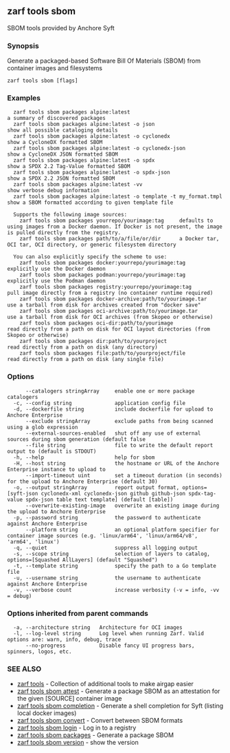 ## zarf tools sbom

SBOM tools provided by Anchore Syft

### Synopsis

Generate a packaged-based Software Bill Of Materials (SBOM) from container images and filesystems

```
zarf tools sbom [flags]
```

### Examples

```
  zarf tools sbom packages alpine:latest                                a summary of discovered packages
  zarf tools sbom packages alpine:latest -o json                        show all possible cataloging details
  zarf tools sbom packages alpine:latest -o cyclonedx                   show a CycloneDX formatted SBOM
  zarf tools sbom packages alpine:latest -o cyclonedx-json              show a CycloneDX JSON formatted SBOM
  zarf tools sbom packages alpine:latest -o spdx                        show a SPDX 2.2 Tag-Value formatted SBOM
  zarf tools sbom packages alpine:latest -o spdx-json                   show a SPDX 2.2 JSON formatted SBOM
  zarf tools sbom packages alpine:latest -vv                            show verbose debug information
  zarf tools sbom packages alpine:latest -o template -t my_format.tmpl  show a SBOM formatted according to given template file

  Supports the following image sources:
    zarf tools sbom packages yourrepo/yourimage:tag     defaults to using images from a Docker daemon. If Docker is not present, the image is pulled directly from the registry.
    zarf tools sbom packages path/to/a/file/or/dir      a Docker tar, OCI tar, OCI directory, or generic filesystem directory

  You can also explicitly specify the scheme to use:
    zarf tools sbom packages docker:yourrepo/yourimage:tag          explicitly use the Docker daemon
    zarf tools sbom packages podman:yourrepo/yourimage:tag          explicitly use the Podman daemon
    zarf tools sbom packages registry:yourrepo/yourimage:tag        pull image directly from a registry (no container runtime required)
    zarf tools sbom packages docker-archive:path/to/yourimage.tar   use a tarball from disk for archives created from "docker save"
    zarf tools sbom packages oci-archive:path/to/yourimage.tar      use a tarball from disk for OCI archives (from Skopeo or otherwise)
    zarf tools sbom packages oci-dir:path/to/yourimage              read directly from a path on disk for OCI layout directories (from Skopeo or otherwise)
    zarf tools sbom packages dir:path/to/yourproject                read directly from a path on disk (any directory)
    zarf tools sbom packages file:path/to/yourproject/file          read directly from a path on disk (any single file)
```

### Options

```
      --catalogers stringArray     enable one or more package catalogers
  -c, --config string              application config file
  -d, --dockerfile string          include dockerfile for upload to Anchore Enterprise
      --exclude stringArray        exclude paths from being scanned using a glob expression
      --external-sources-enabled   shut off any use of external sources during sbom generation (default false
      --file string                file to write the default report output to (default is STDOUT)
  -h, --help                       help for sbom
  -H, --host string                the hostname or URL of the Anchore Enterprise instance to upload to
      --import-timeout uint        set a timeout duration (in seconds) for the upload to Anchore Enterprise (default 30)
  -o, --output stringArray         report output format, options=[syft-json cyclonedx-xml cyclonedx-json github github-json spdx-tag-value spdx-json table text template] (default [table])
      --overwrite-existing-image   overwrite an existing image during the upload to Anchore Enterprise
  -p, --password string            the password to authenticate against Anchore Enterprise
      --platform string            an optional platform specifier for container image sources (e.g. 'linux/arm64', 'linux/arm64/v8', 'arm64', 'linux')
  -q, --quiet                      suppress all logging output
  -s, --scope string               selection of layers to catalog, options=[Squashed AllLayers] (default "Squashed")
  -t, --template string            specify the path to a Go template file
  -u, --username string            the username to authenticate against Anchore Enterprise
  -v, --verbose count              increase verbosity (-v = info, -vv = debug)
```

### Options inherited from parent commands

```
  -a, --architecture string   Architecture for OCI images
  -l, --log-level string      Log level when running Zarf. Valid options are: warn, info, debug, trace
      --no-progress           Disable fancy UI progress bars, spinners, logos, etc.
```

### SEE ALSO

* [zarf tools](zarf_tools.md)	 - Collection of additional tools to make airgap easier
* [zarf tools sbom attest](zarf_tools_sbom_attest.md)	 - Generate a package SBOM as an attestation for the given [SOURCE] container image
* [zarf tools sbom completion](zarf_tools_sbom_completion.md)	 - Generate a shell completion for Syft (listing local docker images)
* [zarf tools sbom convert](zarf_tools_sbom_convert.md)	 - Convert between SBOM formats
* [zarf tools sbom login](zarf_tools_sbom_login.md)	 - Log in to a registry
* [zarf tools sbom packages](zarf_tools_sbom_packages.md)	 - Generate a package SBOM
* [zarf tools sbom version](zarf_tools_sbom_version.md)	 - show the version

